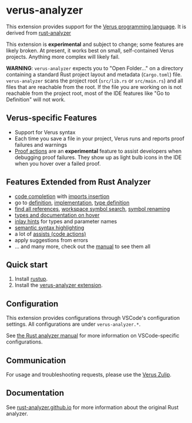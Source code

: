 # verus-analyzer

This extension provides support for the [Verus programming language](https://github.com/verus-lang/verus).
It is derived from [rust-analyzer](https://rust-analyzer.github.io/)

This extension is **experimental** and subject to change; some features are likely broken.
At present, it works best on small, self-contained Verus projects.  Anything more complex
will likely fail. 

**WARNING**: `verus-analyzer` expects you to "Open Folder..." on
a directory containing a standard Rust project layout and metadata (`Cargo.toml`) file.
`verus-analyzer` scans the project root (`src/lib.rs` or `src/main.rs`) and all files
that are reachable from the root. If the file you are working on is not
reachable from the project root, most of the IDE features like "Go to Definition" will not work.

## Verus-specific Features

- Support for Verus syntax
- Each time you save a file in your project, Verus runs and reports proof failures and warnings
- [Proof actions](https://www.andrew.cmu.edu/user/bparno/papers/proof-plumber.pdf) are an **experimental** 
  feature to assist developers when debugging proof failures.  They show up as
  light bulb icons in the IDE when you hover over a failed proof.


## Features Extended from Rust Analyzer

- [code completion] with [imports insertion]
- go to [definition], [implementation], [type definition]
- [find all references], [workspace symbol search], [symbol renaming]
- [types and documentation on hover]
- [inlay hints] for types and parameter names
- [semantic syntax highlighting]
- a lot of [assists (code actions)]
- apply suggestions from errors
- ... and many more, check out the [manual] to see them all

[code completion]: https://rust-analyzer.github.io/manual.html#magic-completions
[imports insertion]: https://rust-analyzer.github.io/manual.html#completion-with-autoimport
[definition]: https://rust-analyzer.github.io/manual.html#go-to-definition
[implementation]: https://rust-analyzer.github.io/manual.html#go-to-implementation
[type definition]: https://rust-analyzer.github.io/manual.html#go-to-type-definition
[find all references]: https://rust-analyzer.github.io/manual.html#find-all-references
[workspace symbol search]: https://rust-analyzer.github.io/manual.html#workspace-symbol
[symbol renaming]: https://rust-analyzer.github.io/manual.html#rename
[types and documentation on hover]: https://rust-analyzer.github.io/manual.html#hover
[inlay hints]: https://rust-analyzer.github.io/manual.html#inlay-hints
[semantic syntax highlighting]: https://rust-analyzer.github.io/manual.html#semantic-syntax-highlighting
[assists (code actions)]: https://rust-analyzer.github.io/manual.html#assists-code-actions
[manual]: https://rust-analyzer.github.io/manual.html

## Quick start

1. Install [rustup].
2. Install the [verus-analyzer extension].

[rustup]: https://rustup.rs
[verus-analyzer extension]: https://marketplace.visualstudio.com/items?itemName=verus-lang.verus-analyzer

## Configuration

This extension provides configurations through VSCode's configuration settings. All configurations are under `verus-analyzer.*`.

See [the Rust analyzer manual](https://rust-analyzer.github.io/manual.html#vs-code-2) for more information on VSCode-specific configurations.

## Communication

For usage and troubleshooting requests, please use the [Verus Zulip](https://verus-lang.zulipchat.com/).

## Documentation

See [rust-analyzer.github.io](https://rust-analyzer.github.io/) for more information about the original Rust analyzer.
